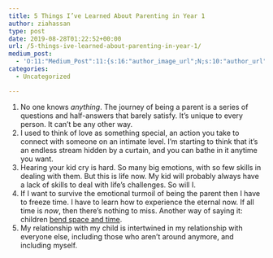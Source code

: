 ```yaml
---
title: 5 Things I’ve Learned About Parenting in Year 1
author: ziahassan
type: post
date: 2019-08-28T01:22:52+00:00
url: /5-things-ive-learned-about-parenting-in-year-1/
medium_post:
  - 'O:11:"Medium_Post":11:{s:16:"author_image_url";N;s:10:"author_url";N;s:11:"byline_name";N;s:12:"byline_email";N;s:10:"cross_link";N;s:2:"id";N;s:21:"follower_notification";N;s:7:"license";N;s:14:"publication_id";N;s:6:"status";N;s:3:"url";N;}'
categories:
  - Uncategorized

---
```

  1. No one knows _anything_. The journey of being a parent is a series of questions and half-answers that barely satisfy. It&#8217;s unique to every person. It can&#8217;t be any other way.
  2. I used to think of love as something special, an action you take to connect with someone on an intimate level. I&#8217;m starting to think that it&#8217;s an endless stream hidden by a curtain, and you can bathe in it anytime you want.
  3. Hearing your kid cry is hard. So many big emotions, with so few skills in dealing with them. But this is life now. My kid will probably always have a lack of skills to deal with life&#8217;s challenges. So will I.
  4. If I want to survive the emotional turmoil of being the parent then I have to freeze time. I have to learn how to experience the eternal now. If all time is _now_, then there&#8217;s nothing to miss. Another way of saying it: children [bend space and time][1].
  5. My relationship with my child is intertwined in my relationship with everyone else, including those who aren&#8217;t around anymore, and including myself.

 [1]: https://www.amazon.com/Manhood-Amateurs-Pleasures-Regrets-Husband/dp/0061490199/ref=sr_1_1?crid=2J53AABTKUG1Y&keywords=manhood+for+amateurs&qid=1566954857&s=gateway&sprefix=manhood+for+ama%2Caps%2C120&sr=8-1
